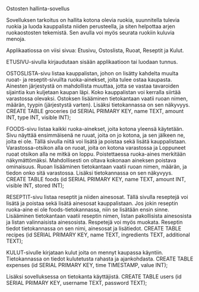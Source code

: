 Ostosten hallinta-sovellus 

Sovelluksen tarkoitus on hallita kotona olevia ruokia, suunnitella tulevia ruokia ja luoda kauppalista niiden perusteella, ja siten helpottaa arjen ruokaostosten tekemistä. Sen avulla voi myös seurata ruokiin kuluvia menoja. 

Applikaatiossa on viisi sivua: Etusivu, Ostoslista, Ruoat, Reseptit ja Kulut.

ETUSIVU-sivulla kirjaudutaan sisään applikaatioon tai luodaan tunnus. 

OSTOSLISTA-sivu listaa kauppalistan, johon on lisätty kahdelta muulta ruoat- ja reseptit-sivuilta ruoka-ainekset, joita tulee ostaa kaupasta. Ainesten järjestystä on mahdollista muuttaa, jotta se vastaa tavaroiden sijaintia kun kuljetaan kaupan läpi. Koko kauppalistan voi kerralla siirtää varastossa olevaksi. 
Ostoksen lisääminen tietokantaan vaatii ruoan nimen, määrän, tyypin (järjestystä varten). Lisäksi tietokannassa on sen näkyvyys.
CREATE TABLE groceries (id SERIAL PRIMARY KEY, name TEXT, amount INT, type INT, visible INT);

FOODS-sivu listaa kaikki ruoka-ainekset, joita kotona yleensä käytetään. Sivu näyttää ensimmäisenä ne ruuat, joita on jo kotona, ja sen jälkeen ne, joita ei ole. Tällä sivulla niitä voi lisätä ja poistaa sekä lisätä kauppalistaan. Varastossa-otsikon alla on ruoat, joita on kotona varastossa ja Loppuneet ruoat otsikon alla ne mitkä on loppu. Poistettaessa ruoka-aines merkitään näkymättömäksi. Mahdollisesti on oltava kokonaan aineksen poistava ominaisuus. 
Ruoan lisääminen tietokantaan vaatii ruoan nimen, määrän, ja tiedon onko sitä varastossa. Lisäksi tietokannassa on sen näkyvyys.
CREATE TABLE foods (id SERIAL PRIMARY KEY, name TEXT, amount INT,  visible INT, stored INT); 

RESEPTIT-sivu listaa reseptit ja niiden ainesosat. Tällä sivulla reseptejä voi lisätä ja poistaa sekä lisätä ainesosat kauppalistaan.  Jos jokin reseptin ruoka-aine ei ole foods-tietokannassa, niin se lisätään ensin sinne. Lisääminen tietokantaan vaatii reseptin nimen, listan pakollisista ainesosista ja listan valinnaisista ainesosista. 
Respetejä voi myös muokata. 
Reseptin tiedot tietokannassa on sen nimi, ainesosat ja lisätiedot. 
CREATE TABLE recipes (id SERIAL PRIMARY KEY, name TEXT, ingredients TEXT, additional TEXT);  

KULUT-sivulle kirjataan kulut joita on mennyt kaupassa käyntiin. Tietokannassa on tiedot kulutetusta rahasta ja ajankohdasta. 
CREATE TABLE expenses (id SERIAL PRIMARY KEY, time TIMESTAMP, value INT); 

Lisäksi sovelluksessa on tietokanta käyttäjistä. 
CREATE TABLE users (id SERIAL PRIMARY KEY, username TEXT, password TEXT); 


